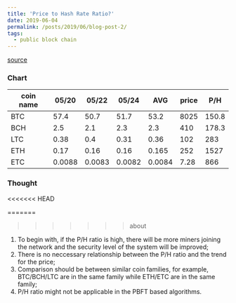 ```yaml
---
title: 'Price to Hash Rate Ratio?' 
date: 2019-06-04
permalink: /posts/2019/06/blog-post-2/
tags:
  - public block chain 
---
```


[source](https://www.coinwarz.com/network-hashrate-charts/litecoin-network-hashrate-chart)

### Chart

| coin name   | 05/20  | 05/22  | 05/24  | AVG    | price | P/H   | 
|-------------|--------|--------|--------|--------|-------|-------|
|  BTC        | 57.4   | 50.7   | 51.7   | 53.2   | 8025  | 150.8 |
|  BCH        | 2.5    | 2.1    | 2.3    | 2.3    | 410   | 178.3 |
|  LTC        | 0.38   | 0.4    | 0.31   | 0.36   | 102   | 283   |
|  ETH        | 0.17   | 0.16   | 0.16   | 0.165  | 252   | 1527  |
|  ETC        | 0.0088 | 0.0083 | 0.0082 | 0.0084 | 7.28  | 866   |

### Thought
<<<<<<< HEAD

=======
>>>>>>> about
1. To begin with, if the P/H ratio is high, there will be more miners joining the network and the security level of the system will be improved;
2. There is no neccessary relationship between the P/H ratio and the trend for the price;
3. Comparison should be between similar coin families, for example, BTC/BCH/LTC are in the same family while ETH/ETC are in the same family;
4. P/H ratio might not be applicable in the PBFT based algorithms. 
